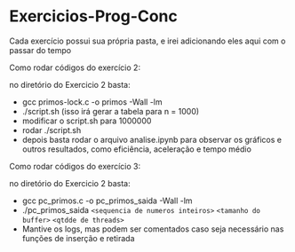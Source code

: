 # Exercicios-Prog-Conc

Cada exercício possui sua própria pasta, e irei adicionando eles aqui com o passar do tempo

Como rodar códigos do exercício 2:

no diretório do Exercicio 2 basta:

* gcc primos-lock.c -o primos -Wall -lm
* ./script.sh (isso irá gerar a tabela para n = 1000)
* modificar o script.sh para 1000000
* rodar ./script.sh
* depois basta rodar o arquivo analise.ipynb para observar os gráficos e outros resultados, como eficiência, aceleração e tempo médio

Como rodar códigos do exercício 3:

no diretório do Exercicio 2 basta:

* gcc pc_primos.c -o pc_primos_saida -Wall -lm
* ./pc_primos_saida `<sequencia de numeros inteiros>` `<tamanho do buffer>` `<qtdde de threads>`
* Mantive os logs, mas podem ser comentados caso seja necessário nas funções de inserção e retirada
